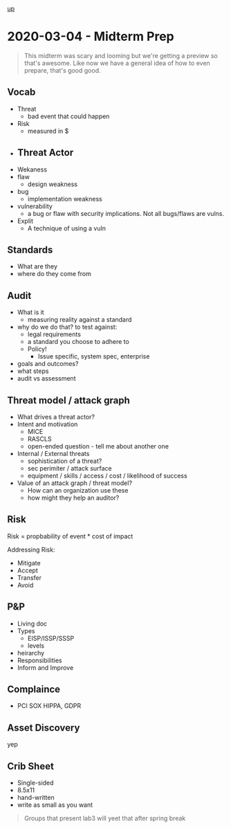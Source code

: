[up](./index.md)

# 2020-03-04 - Midterm Prep

> This midterm was scary and looming but we're getting a preview so that's awesome.
> Like now we have a general idea of how to even prepare, that's good good.

## Vocab

- Threat
	- bad event that could happen
- Risk
	- measured in $
- Threat Actor
	-
- Wekaness
- flaw
	- design weakness
- bug
	- implementation weakness
- vulnerability
	- a bug or flaw with security implications. Not all bugs/flaws are vulns.
- Explit
	- A technique of using a vuln

## Standards

- What are they
- where do they come from

## Audit

- What is it
	- measuring reality against a standard
- why do we do that? to test against:
	- legal requirements
	- a standard you choose to adhere to
	- Policy!
		- Issue specific, system spec, enterprise
- goals and outcomes?
- what steps
- audit vs assessment

## Threat model / attack graph

- What drives a threat actor?
- Intent and motivation
	- MICE
	- RASCLS
	- open-ended question - tell me about another one
- Internal / External threats
	- sophistication of a threat?
	- sec perimiter / attack surface
	- equipment / skills / access / cost / likelihood of success
- Value of an attack graph / threat model?
	- How can an organization use these
	- how might they help an auditor?

## Risk

Risk = propbability of event * cost of impact

Addressing Risk:

- Mitigate
- Accept
- Transfer
- Avoid

## P&P

- Living doc
- Types
	- EISP/ISSP/SSSP
	- levels
- heirarchy
- Responsibilities
- Inform and Improve

## Complaince

- PCI SOX HIPPA, GDPR

## Asset Discovery

yep

## Crib Sheet

- Single-sided
- 8.5x11
- hand-written
- write as small as you want

> Groups that present lab3 will yeet that after spring break
